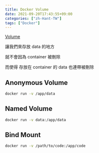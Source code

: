 ```yaml
---
title: Docker Volume
date: 2021-09-20T17:43:55+09:00
categories: ["zh-Hant-TW"]
tags: ["Docker"]
---
```

[Volume](https://docs.docker.com/storage/volumes/)

讓我們來存放 data 的地方

就不會因為 container 被刪除

而使得 存放在 container 的 data 也連帶被刪除

## Anonymous Volume

```bash
docker run -v /app/data
```

## Named Volume

```bash
docker run -v data:/app/data
```

## Bind Mount

```bash
docker run -v /path/to/code:/app/code
```
